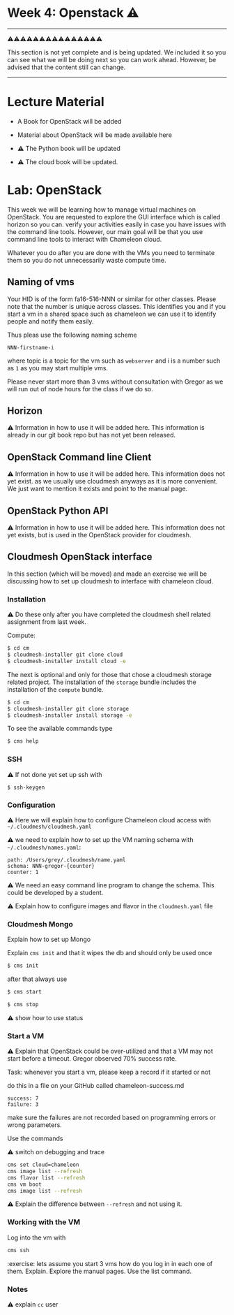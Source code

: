 # Week 4: Openstack :warning:

---

:warning::warning::warning::warning::warning::warning::warning::warning::warning::warning::warning::warning::warning::warning::warning:

This section is not yet complete and is
being updated. We included it so you can see what we will be doing next
so you can work ahead. However, be advised that the content still can
change.

---


# Lecture Material

* A Book for OpenStack will be added
* Material about OpenStack will be made available here

* :warning: The Python book will be updated
* :warning: The cloud book will be updated. 

# Lab: OpenStack

This week we will be learning how to manage virtual machines on
OpenStack. You are requested to explore the GUI interface which is
called horizon so you can. verify your activities easily in case you
have issues with the command line tools. However, our main goal will be
that you use command line tools to interact with Chameleon cloud.

Whatever you do after you are done with the VMs you need to terminate
them so you do not unnecessarily waste compute time.

## Naming of vms

Your HID is of the form fa16-516-NNN or similar for other classes.
Please note that the number is unique across classes. This identifies
you and if you start a vm in a shared space such as chameleon we can use
it to identify people and notify them easily.

Thus pleas use the following naming scheme

`NNN-firstname-i`

where topic is a topic for the vm such as `webserver` and i is a number
such as `1` as you may start multiple vms.

Please never start more than 3 vms without consultation with Gregor as
we will run out of node hours for the class if we do so.

## Horizon

:warning: Information in how to use it will be added here. This
information is already in our git book repo but has not yet been
released.

## OpenStack Command line Client

:warning: Information in how to use it will be added here. This
information does not yet exist. as we usually use cloudmesh anyways as
it is more convenient. We just want to mention it exists and point to the
manual page.

## OpenStack Python API

:warning: Information in how to use it will be added here. This
information does not yet exists, but is used in the OpenStack provider
for cloudmesh.

## Cloudmesh OpenStack interface

In this section (which will be moved) and made an exercise we will be
discussing how to set up cloudmesh to interface with chameleon cloud.

### Installation

:warning: Do these only after you have completed the cloudmesh shell
related assignment from last week.

Compute:

```bash
$ cd cm
$ cloudmesh-installer git clone cloud
$ cloudmesh-installer install cloud -e
```

The next is optional and only for those that chose a cloudmesh storage
related project. The installation of the `storage` bundle includes the
installation of the `compute` bundle. 

```bash
$ cd cm
$ cloudmesh-installer git clone storage
$ cloudmesh-installer install storage -e
```

To see the available commands type

```bash
$ cms help
```

### SSH

:warning: If not done yet set up ssh with 

```
$ ssh-keygen
```

### Configuration

:warning: Here we will explain how to configure Chameleon cloud access
with `~/.cloudmesh/cloudmesh.yaml`

:warning: we need to explain how to set up the VM naming schema with 
`~/.cloudmesh/names.yaml`:

```
path: /Users/grey/.cloudmesh/name.yaml
schema: NNN-gregor-{counter}
counter: 1
```

:warning: We need an easy command line program to change the schema. This
could be developed by a student.

:warning: Explain how to configure images and flavor in the
`cloudmesh.yaml` file


### Cloudmesh Mongo 

Explain how to set up Mongo

Explain `cms init` and that it wipes the db and should only be used once

```bash
$ cms init
```

after that always use

```bash
$ cms start
```

```bash
$ cms stop
```

:warning: show how to use status

### Start a VM

:warning: Explain that OpenStack could be over-utilized and that a VM may
not start before a timeout. Gregor observed 70% success rate.

Task: whenever you start a vm, please keep a record if it started or not

do this in a file on your GitHub called chameleon-success.md

```
success: 7
failure: 3
```

make sure the failures are not recorded based on programming errors or
wrong parameters.

Use the commands

:warning: switch on debugging and trace

```bash
cms set cloud=chameleon
cms image list --refresh
cms flavor list --refresh
cms vm boot
cms image list --refresh
```

:warning: Explain the difference between `--refresh` and not using it.

### Working with the VM

Log into the vm with 

```bash
cms ssh
```

:exercise: lets assume you start 3 vms how do you log in in each one of
them. Explain. Explore the manual pages. Use the list command.

### Notes

:warning: explain `cc` user

